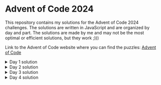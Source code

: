 # Advent of Code 2024

This repository contains my solutions for the Advent of Code 2024 challenges. The solutions are written in JavaScript and are organized by day and part.
The solutions are made by me and may not be the most optimal or efficient solutions, but they work ;)))

Link to the Advent of Code website where you can find the puzzles: [Advent of Code](https://adventofcode.com/)

<details>
<summary>Day 1 solution</summary>
<br>
<details>
<summary>Part 1</summary>
<br>

# Code
```javascript
const fs = require("fs");

const solution = (input) => {
  const left = [];
  const right = [];
  const differences = [];
  let sum = 0;

  fs.readFile(input, "utf8", (err, data) => {
    if (err) {
      console.error(err);
      return;
    }

    const lines = data.trim().split("\n");

    lines.forEach((line) => {
      const [l, r] = line.trim().split(/\s+/).map(Number);
      left.push(l);
      right.push(r);
    });

    console.log("left: ", left, "\n");
    console.log("right: ", right, "\n");

    left.sort((a, b) => a - b);
    right.sort((a, b) => a - b);

    console.log("left: ", left, "\n");
    console.log("right: ", right, "\n");

    for (let i = 0; i < left.length; i++) {
      differences.push(Math.abs(left[i] - right[i]));
    }
    console.log(differences);

    for (let i = 0; i < differences.length; i++) {
      sum += differences[i];
    }
    console.log("sum: ", sum);
  });
};

solution("input.txt");
```

# What it does

The code reads the input file and splits the lines into two arrays. The arrays are then sorted in ascending order.
The difference between the elements in the arrays is calculated and pushed into a new array.
The sum of the differences is then calculated and printed to the console.

## How the code works

1. Read the input file
- The function uses the Node.js fs module to read the file at the specified input path.
- It reads the file asynchronously and splits the contents into lines for processing.
- If there's an error while reading the file, it logs the error and exits early.

2. Extract the left and right values
- Each line of the file is assumed to contain two numbers separated by whitespace.
- The line is split into two parts, parsed into numbers, and stored in:
    left: Contains the first number from each line.
    right: Contains the second number from each line.

3. Sort the arrays
- The left and right arrays are sorted in ascending order using the Array.sort() method.

4. Calculate the differences
- The function calculates the absolute difference between each corresponding pair of numbers in left and right.
- The differences are stored in a differences array.

5. Calculate the sum
- The differences array is iterated through, and all values are added together to compute the total sum.

6. Print the result
- The final sum is printed to the console.

</details>

<details>
<summary>Part 2</summary>

# Code
```javascript
const fs = require("fs");

const solution = (input) => {
  const left = [];
  const right = [];

  fs.readFile(input, "utf8", (err, data) => {
    if (err) {
      console.error(err);
      return;
    }

    const lines = data.trim().split("\n");

    lines.forEach((line) => {
      const [l, r] = line.trim().split(/\s+/).map(Number);
      left.push(l);
      right.push(r);
    });

    console.log("left: ", left, "\n");
    console.log("right: ", right, "\n");

    const appearances = {};
    let similarityScore = 0;
    for (let i = 0; i < right.length; i++) {
      const number = right[i];
      if (appearances[number] === undefined) {
        appearances[number] = 1;
      } else {
        appearances[number]++;
      }
    }
    console.log("appearances: ", appearances, "\n");

    for (let i = 0; i < left.length; i++) {
      const j = left[i];
      if (appearances[j] !== undefined) {
        similarityScore += appearances[j] * j;
      }
    }
    console.log("similarityScore: ", similarityScore);
  });
};

solution("input.txt");
```

# What it does

The code reads the input file and splits the lines into two arrays.
The code then calculates the similarity score between the two arrays.
The similarity score is calculated by multiplying the number of times a number appears in the right array by the number itself.
The final similarity score is then printed to the console.

## How the code works

1. Read the input file
- The function uses the Node.js fs module to read the file at the specified input path.
- It reads the file asynchronously and splits the contents into lines for processing.
- If there's an error while reading the file, it logs the error and exits early.

2. Extract the left and right values
- Each line of the file is assumed to contain two numbers separated by whitespace.
- The line is split into two parts, parsed into numbers, and stored in:
    left: Contains the first number from each line.
    right: Contains the second number from each line.

3. Count the appearances
- The function counts the number of times each number appears in the right array.
- It uses an object, appearances, to store the count of each number.

4. Calculate the similarity score
- The function iterates through the left array and checks if the number appears in the appearances object.
- If the number appears, the similarity score is increased by the product of the number and its count in the appearances object.

5. Print the result
- The final similarity score is printed to the console.

</details>
</details>


<details>
<summary>Day 2 solution</summary>
<br>
<details>
<summary>Part 1</summary>
<br>

# Code
```javascript
const fs = require("fs");

function isSafe(levels) {
  const nums = levels.split(" ").map(Number);

  const differences = [];
  for (let i = 0; i < nums.length - 1; i++) {
    differences.push(nums[i + 1] - nums[i]);
  }

  let allIncreasing = true;
  let allDecreasing = true;
  for (const diff of differences) {
    if (diff <= 0) {
      allIncreasing = false;
    }
    if (diff >= 0) {
      allDecreasing = false;
    }
  }

  if (!allIncreasing && !allDecreasing) {
    return false;
  }

  for (const diff of differences) {
    if (Math.abs(diff) < 1 || Math.abs(diff) > 3) {
      return false;
    }
  }

  return true;
}

function countSafeReports(filename) {
  const data = fs.readFileSync(filename, "utf8");

  const levels = data.trim().split("\n");

  let safeCount = 0;
  for (const level of levels) {
    if (isSafe(level.trim())) {
      safeCount++;
    }
  }
  return safeCount;
}

console.log(countSafeReports("input2.txt"));

```

# What it does

The code reads the input file and checks if the levels are safe.
The levels are considered safe if they meet the following criteria:
- The differences between the levels are either increasing or decreasing.
- The differences between the levels are between 1 and 3.
The code counts the number of safe reports and prints the count to the console.

## How the code works

1. Read the input file
- The function uses the Node.js fs module to read the file at the specified input path.
- It reads the file synchronously and splits the contents into lines for processing.

2. Check if the levels are safe
- The function isSafe takes a string of levels as input and checks if the levels are safe.
- It splits the levels into numbers and calculates the differences between adjacent levels.
- It checks if the differences are either all increasing or all decreasing.
- It also checks if the differences are between 1 and 3.
- If the levels meet all the criteria, the function returns true; otherwise, it returns false.

3. Count the number of safe reports
- The function countSafeReports reads the levels from the input file and counts the number of safe reports.
- It iterates through each level, checks if it is safe using the isSafe function, and increments the safeCount if the level is safe.

4. Print the result
- The final count of safe reports is printed to the console.

</details>

<details>
<summary>Part 2</summary>

# Code
```javascript
const fs = require("fs");

function isSafe(levels) {
  const nums = levels.split(" ").map(Number);

  const differences = [];
  for (let i = 0; i < nums.length - 1; i++) {
    differences.push(nums[i + 1] - nums[i]);
  }

  let allIncreasing = true;
  let allDecreasing = true;
  for (const diff of differences) {
    if (diff <= 0) {
      allIncreasing = false;
    }
    if (diff >= 0) {
      allDecreasing = false;
    }
  }

  if (!allIncreasing && !allDecreasing) {
    return false;
  }

  for (const diff of differences) {
    if (Math.abs(diff) < 1 || Math.abs(diff) > 3) {
      return false;
    }
  }

  return true;
}

function isSafeWithDampener(levels) {
  const nums = levels.split(" ").map(Number);

  for (i = 0; i < nums.length; i++) {
    let newLevels = "";
    for (let j = 0; j < nums.length; j++) {
      if (j !== i) {
        newLevels += nums[j] + " ";
      }
    }

    if (isSafe(newLevels.trim())) {
      return true;
    }
  }
  return false;
}

function countSafeReportsWithDampener(filename) {
  const data = fs.readFileSync(filename, "utf8");
  const lines = data.trim().split("\n");

  let safeCount = 0;

  for (const line of lines) {
    if (isSafeWithDampener(line.trim())) {
      safeCount++;
    }
  }
  return safeCount;
}

console.log(countSafeReportsWithDampener("input2.txt"));

```

# What it does

The code reads the input file and checks if the levels are safe with a dampener.
The levels are considered safe with a dampener if they meet the following criteria:
- The differences between the levels are either increasing or decreasing.
- The differences between the levels are between 1 and 3.
- If a single level is removed, the remaining levels are still safe.
The code counts the number of safe reports with a dampener and prints the count to the console.

## How the code works

1. Read the input file
- The function uses the Node.js fs module to read the file at the specified input path.
- It reads the file synchronously and splits the contents into lines for processing.

2. Check if the levels are safe
- The function isSafe takes a string of levels as input and checks if the levels are safe.
- It splits the levels into numbers and calculates the differences between adjacent levels.
- It checks if the differences are either all increasing or all decreasing.
- It also checks if the differences are between 1 and 3.
- If the levels meet all the criteria, the function returns true; otherwise, it returns false.

3. Check if the levels are safe with a dampener
- The function isSafeWithDampener takes a string of levels as input and checks if the levels are safe with a dampener.
- It removes one level at a time and checks if the remaining levels are safe using the isSafe function.
- If the remaining levels are safe after removing a single level, the function returns true; otherwise, it returns false.

4. Count the number of safe reports with a dampener
- The function countSafeReportsWithDampener reads the levels from the input file and counts the number of safe reports with a dampener.
- It iterates through each level, checks if it is safe with a dampener using the isSafeWithDampener function, and increments the safeCount if the level is safe with a dampener.

5. Print the result
- The final count of safe reports with a dampener is printed to the console.

</details>
</details>

<details>
<summary>Day 3 solution</summary>
<br>
<details>
<summary>Part 1</summary>
<br>

# Code
```javascript
const fs = require("fs");

const data = fs.readFileSync("input3.txt", "utf8");

const regex = /mul\((\d{1,3}),(\d{1,3})\)/g;

const matches = data.match(regex);

console.log(matches);

function calculation(matches) {
  let sum = 0;
  matches.forEach((match) => {
    const numbers = match.match(/\d{1,3}/g);
    sum += numbers[0] * numbers[1];
  });
  return sum;
}

console.log(calculation(matches));
```

# What it does

The code reads the input file and processes multiplication expressions in the format `mul(x,y)`.
It extracts all such expressions from the input file and calculates the sum of all multiplications.

## How the code works

1. Read the input file
- The code uses the Node.js fs module to read the file synchronously.
- It reads the entire file content as a UTF-8 encoded string.

2. Define the regular expression
- A regular expression is defined to match patterns in the format `mul(x,y)`.
- The regex `/mul\((\d{1,3}),(\d{1,3})\)/g` matches:
  - `mul` literally
  - Numbers between 1-3 digits inside parentheses
  - Separated by a comma
  - The 'g' flag makes it match all occurrences

3. Extract matches
- The `data.match(regex)` extracts all matching patterns from the input text.
- Stores these matches in an array.

4. Calculate the sum
- The `calculation` function processes each matched expression:
  - Extracts the numbers from each match
  - Multiplies them together
  - Adds the result to a running sum
- Returns the final sum of all multiplications

5. Print results
- The matched expressions and final sum are printed to the console.

</details>

<details>
<summary>Part 2</summary>

# Code
```javascript
const fs = require("fs");

const data = fs.readFileSync("input3.txt", "utf8");

const regex = /(?:do\(\)|don't\(\)|mul\((\d{1,3}),(\d{1,3})\))/g;

let mulEnabled = true;
let sum = 0;

while ((match = regex.exec(data)) !== null) {
  if (match[0] === "do()") {
    mulEnabled = true;
  } else if (match[0] === "don't()") {
    mulEnabled = false;
  } else if (mulEnabled) {
    sum += parseInt(match[1]) * parseInt(match[2]);
  }
}

console.log(sum);
```

# What it does

The code reads the input file and processes multiplication expressions along with control commands (`do()` and `don't()`).
It only performs multiplications when they are enabled by the control commands and calculates the sum of allowed multiplications.

## How the code works

1. Read the input file
- The code uses the Node.js fs module to read the file synchronously.
- It reads the entire file content as a UTF-8 encoded string.

2. Define the enhanced regular expression
- A more complex regex is used to match three types of patterns:
  - `do()`
  - `don't()`
  - `mul(x,y)` where x and y are 1-3 digit numbers
- The regex uses non-capturing groups `(?:...)` to match all pattern types

3. Process the commands sequentially
- Uses `regex.exec()` in a while loop to process matches one at a time
- Maintains a `mulEnabled` flag to track whether multiplications should be performed
- For each match:
  - If it's `do()`, enables multiplications
  - If it's `don't()`, disables multiplications
  - If it's a multiplication and multiplications are enabled, performs the calculation

4. Calculate controlled sum
- Only adds multiplication results to the sum when `mulEnabled` is true
- Uses `parseInt()` to convert matched strings to numbers
- Multiplies the numbers and adds to running sum

5. Print result
- The final sum of all enabled multiplications is printed to the console

</details>
</details>
<details>
<summary>Day 4 solution</summary>
<br>
<details>
<summary>Part 1</summary>
<br>

# Code
```javascript
const fs = require("fs");

function XMAS(input) {
  const haystack = fs
    .readFileSync(input, "utf-8")
    .trim()
    .split("\n")
    .map((line) => line.trim());

  const rows = haystack.length;
  const cols = haystack[0].length;
  const needle = "XMAS";
  const needle_len = needle.length;

  function right(x, y) {
    if (y + needle_len > cols) {
      return false;
    }
    for (let i = 0; i < needle_len; i++) {
      if (haystack[x][y + i] !== needle[i]) {
        return false;
      }
    }
    return true;
  }

  function left(x, y) {
    if (y - needle_len + 1 < 0) {
      return false;
    }
    for (let i = 0; i < needle_len; i++) {
      if (haystack[x][y - i] !== needle[i]) {
        return false;
      }
    }
    return true;
  }

  function down(x, y) {
    if (x + needle_len > rows) {
      return false;
    }
    for (let i = 0; i < needle_len; i++) {
      if (haystack[x + i][y] !== needle[i]) {
        return false;
      }
    }
    return true;
  }

  function up(x, y) {
    if (x - needle_len + 1 < 0) {
      return false;
    }
    for (let i = 0; i < needle_len; i++) {
      if (haystack[x - i][y] !== needle[i]) {
        return false;
      }
    }
    return true;
  }

  function down_right(x, y) {
    if (x + needle_len > rows || y + needle_len > cols) {
      return false;
    }
    for (let i = 0; i < needle_len; i++) {
      if (haystack[x + i][y + i] !== needle[i]) {
        return false;
      }
    }
    return true;
  }

  function down_left(x, y) {
    if (x + needle_len > rows || y - needle_len + 1 < 0) {
      return false;
    }
    for (let i = 0; i < needle_len; i++) {
      if (haystack[x + i][y - i] !== needle[i]) {
        return false;
      }
    }
    return true;
  }

  function up_right(x, y) {
    if (x - needle_len + 1 < 0 || y + needle_len > cols) {
      return false;
    }
    for (let i = 0; i < needle_len; i++) {
      if (haystack[x - i][y + i] !== needle[i]) {
        return false;
      }
    }
    return true;
  }

  function up_left(x, y) {
    if (x - needle_len + 1 < 0 || y - needle_len + 1 < 0) {
      return false;
    }
    for (let i = 0; i < needle_len; i++) {
      if (haystack[x - i][y - i] !== needle[i]) {
        return false;
      }
    }
    return true;
  }

  let count = 0;
  for (let x = 0; x < rows; x++) {
    for (let y = 0; y < cols; y++) {
      if (haystack[x][y] === "X") {
        if (right(x, y)) count++;
        if (left(x, y)) count++;
        if (down(x, y)) count++;
        if (up(x, y)) count++;
        if (down_right(x, y)) count++;
        if (down_left(x, y)) count++;
        if (up_right(x, y)) count++;
        if (up_left(x, y)) count++;
      }
    }
  }
  return count;
}

const input = "input4.txt";
console.log(XMAS(input));

```

# What it does

This code solves a word search puzzle looking for the word "XMAS" in a grid of letters. It searches in 8 different directions:
- Right (→)
- Left (←)
- Down (↓)
- Up (↑)
- Down-right (↘)
- Down-left (↙)
- Up-right (↗)
- Up-left (↖)

The code counts how many times "XMAS" appears in all these directions throughout the grid.

## How the code works

1. Read and Process Input
- Uses `fs.readFileSync` to read the input file
- Splits the input into lines and trims whitespace
- Creates a grid where `rows` = number of lines and `cols` = length of each line

2. Direction Check Functions
The code has 8 functions to check for "XMAS" in different directions:

`right(x, y)`:
- Checks if "XMAS" appears to the right of position (x,y)
- First verifies there's enough space to the right
- Compares each character with the expected letter

`left(x, y)`:
- Similar to right, but checks leftward
- Verifies enough space exists to the left
- Checks characters in reverse

`down(x, y)`:
- Checks downward from position
- Verifies enough rows below
- Compares characters vertically down

`up(x, y)`:
- Checks upward from position
- Verifies enough rows above
- Compares characters vertically up

`down_right(x, y)`:
- Checks diagonally down-right
- Verifies space in both directions
- Compares characters diagonally

`down_left(x, y)`, `up_right(x, y)`, `up_left(x, y)`:
- Check remaining diagonal directions
- Each verifies appropriate space exists
- Compare characters along their respective diagonals

3. Main Search Logic
- Iterates through every position in the grid
- When it finds an 'X', checks all 8 directions
- Increments counter for each successful find
- Returns total count of "XMAS" occurrences

4. Boundary Checking
- Each direction function first checks if the word would fit within grid boundaries
- Prevents array index out of bounds errors
- Only proceeds with character checking if boundaries are valid

5. Character Matching
- Compares each character in the pattern "XMAS"
- Returns false immediately if any character doesn't match
- Returns true only if all characters match in sequence


### Detailed Direction Check Explanations

1. **Right Check (→)**
```javascript
function right(x, y) {
    if (y + needle_len > cols) {  // Boundary check
        return false;
    }
    for (let i = 0; i < needle_len; i++) {
        if (haystack[x][y + i] !== needle[i]) {
            return false;
        }
    }
    return true;
}
```
Visual Example:
```
Grid Position:      For "XMAS", checking right:
[X][M][A][S][R]    Position (0,0)
[T][T][T][T][T]    Checks: (0,0)=X, (0,1)=M, (0,2)=A, (0,3)=S
```

2. **Left Check (←)**
```javascript
function left(x, y) {
    if (y - needle_len + 1 < 0) {  // Boundary check
        return false;
    }
    for (let i = 0; i < needle_len; i++) {
        if (haystack[x][y - i] !== needle[i]) {
            return false;
        }
    }
    return true;
}
```
Visual Example:
```
Grid Position:      For "XMAS", checking left:
[R][S][A][M][X]    Position (0,4)
[T][T][T][T][T]    Checks: (0,4)=X, (0,3)=M, (0,2)=A, (0,1)=S
```

3. **Down Check (↓)**
```javascript
function down(x, y) {
    if (x + needle_len > rows) {  // Boundary check
        return false;
    }
    for (let i = 0; i < needle_len; i++) {
        if (haystack[x + i][y] !== needle[i]) {
            return false;
        }
    }
    return true;
}
```
Visual Example:
```
Grid Position:      For "XMAS", checking down:
[X][T][T]          Position (0,0)
[M][T][T]          Checks: (0,0)=X
[A][T][T]                   (1,0)=M
[S][T][T]                   (2,0)=A
[T][T][T]                   (3,0)=S
```

4. **Up Check (↑)**
```javascript
function up(x, y) {
    if (x - needle_len + 1 < 0) {  // Boundary check
        return false;
    }
    for (let i = 0; i < needle_len; i++) {
        if (haystack[x - i][y] !== needle[i]) {
            return false;
        }
    }
    return true;
}
```
Visual Example:
```
Grid Position:      For "XMAS", checking up:
[T][T][T]          Position (3,0)
[S][T][T]          Checks: (3,0)=X
[A][T][T]                   (2,0)=M
[M][T][T]                   (1,0)=A
[X][T][T]                   (0,0)=S
```

5. **Diagonal Checks**
```javascript
function down_right(x, y) {
    if (x + needle_len > rows || y + needle_len > cols) {
        return false;
    }
    for (let i = 0; i < needle_len; i++) {
        if (haystack[x + i][y + i] !== needle[i]) {
            return false;
        }
    }
    return true;
}
```
Visual Example for Down-Right (↘):
```
Grid Position:      For "XMAS", checking down-right:
[X][T][T][T]       Position (0,0)
[T][M][T][T]       Checks: (0,0)=X
[T][T][A][T]                (1,1)=M
[T][T][T][S]                (2,2)=A
                            (3,3)=S
```

Key Points about Direction Checks:
1. **Boundary Checks**
   - Each function first verifies if the full word would fit in that direction
   - Uses `needle_len` (4 for "XMAS") to check boundaries
   - Prevents array index out of bounds errors

2. **Character Matching**
   - Uses a loop to check each character
   - Index `i` is used differently in each direction:
     - Right: adds to y (column)
     - Left: subtracts from y
     - Down: adds to x (row)
     - Up: subtracts from x
     - Diagonals: combines row and column changes

3. **Early Return**
   - Returns `false` as soon as any character doesn't match
   - Only returns `true` if all characters match

4. **Grid Navigation**
   - `x` represents the row (vertical position)
   - `y` represents the column (horizontal position)
   - Each function navigates the grid differently but uses the same pattern matching logic


</details>
</details>
